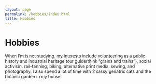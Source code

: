 ```yaml
---
layout: page
permalink: /hobbies/index.html
title: Hobbies
---
```


# Hobbies

When I’m is not studying, my interests include volunteering as a public history and industrial heritage tour guide(think “grains and trains”), social activism, rail-fanning, biking, alternative print media, sewing, and photography. I also spend a lot of time with 2 sassy geriatric cats and the botanic garden in my house.

